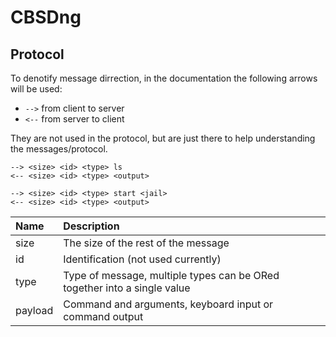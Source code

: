 # CBSDng
## Protocol

To denotify message dirrection, in the documentation the following arrows will be used:

* `-->` from client to server
* `<--` from server to client

They are not used in the protocol, but are just there to help understanding the messages/protocol.

```
--> <size> <id> <type> ls
<-- <size> <id> <type> <output>
```
```
--> <size> <id> <type> start <jail>
<-- <size> <id> <type> <output>
```

| Name           | Description                                                              |
| :------------- | :----------------------------------------------------------------------- |
| size           | The size of the rest of the message                                      |
| id             | Identification (not used currently)                                      |
| type           | Type of message, multiple types can be ORed together into a single value |
| payload        | Command and arguments, keyboard input or command output                  |
